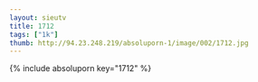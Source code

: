 ```yaml
--- 
layout: sieutv
title: 1712
tags: ["1k"]
thumb: http://94.23.248.219/absoluporn-1/image/002/1712.jpg
---
```

{% include absoluporn key="1712" %} 
